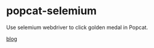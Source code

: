 # popcat-selemium
Use selemium webdriver to click golden medal in Popcat.  

[blog](https://medium.com/@yangpokemonpin/%E5%BE%9E-popcat-%E7%86%B1%E6%BD%AE%E4%B8%AD%E5%AD%B8%E7%BF%92-selenium-python-%E8%88%87%E7%B6%B2%E9%A0%81%E8%87%AA%E5%8B%95%E5%8C%96-4df2619a228b)
